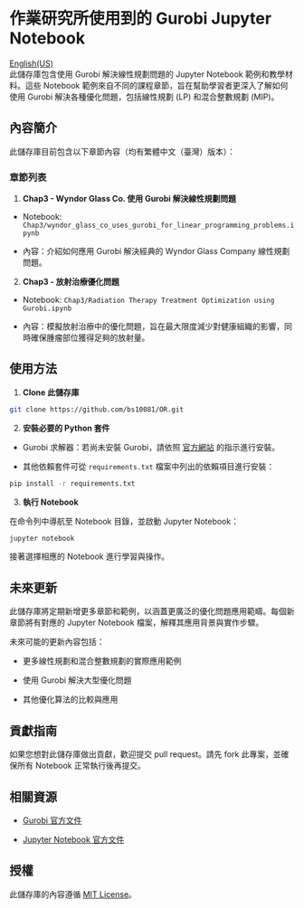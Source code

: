 # 作業研究所使用到的 Gurobi Jupyter Notebook

[English(US)](README.md)  
此儲存庫包含使用 Gurobi 解決線性規劃問題的 Jupyter Notebook 範例和教學材料。這些 Notebook 範例來自不同的課程章節，旨在幫助學習者更深入了解如何使用 Gurobi 解決各種優化問題，包括線性規劃 (LP) 和混合整數規劃 (MIP)。

## 內容簡介

此儲存庫目前包含以下章節內容（均有繁體中文（臺灣）版本）：

### 章節列表

1. **Chap3 - Wyndor Glass Co. 使用 Gurobi 解決線性規劃問題**

- Notebook: `Chap3/wyndor_glass_co_uses_gurobi_for_linear_programming_problems.ipynb`

- 內容：介紹如何應用 Gurobi 解決經典的 Wyndor Glass Company 線性規劃問題。

2. **Chap3 - 放射治療優化問題**

- Notebook: `Chap3/Radiation Therapy Treatment Optimization using Gurobi.ipynb`

- 內容：模擬放射治療中的優化問題，旨在最大限度減少對健康組織的影響，同時確保腫瘤部位獲得足夠的放射量。

## 使用方法

1. **Clone 此儲存庫**

```bash
git clone https://github.com/bs10081/OR.git
```

2. **安裝必要的 Python 套件**

- Gurobi 求解器：若尚未安裝 Gurobi，請依照 [官方網站](https://www.gurobi.com) 的指示進行安裝。

- 其他依賴套件可從 `requirements.txt` 檔案中列出的依賴項目進行安裝：

```bash
pip install -r requirements.txt
```

3. **執行 Notebook**

在命令列中導航至 Notebook 目錄，並啟動 Jupyter Notebook：

```bash
jupyter notebook
```

接著選擇相應的 Notebook 進行學習與操作。

## 未來更新

此儲存庫將定期新增更多章節和範例，以涵蓋更廣泛的優化問題應用範疇。每個新章節將有對應的 Jupyter Notebook 檔案，解釋其應用背景與實作步驟。

未來可能的更新內容包括：

- 更多線性規劃和混合整數規劃的實際應用範例

- 使用 Gurobi 解決大型優化問題

- 其他優化算法的比較與應用

## 貢獻指南

如果您想對此儲存庫做出貢獻，歡迎提交 pull request。請先 fork 此專案，並確保所有 Notebook 正常執行後再提交。

## 相關資源

- [Gurobi 官方文件](https://www.gurobi.com/documentation/)

- [Jupyter Notebook 官方文件](https://jupyter.org/documentation)

## 授權

此儲存庫的內容遵循 [MIT License](LICENSE)。
